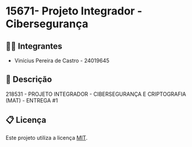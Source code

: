 # 15671- Projeto Integrador - Cibersegurança

## 🧑‍🎓 Integrantes

* Vinícius Pereira de Castro - 24019645

## 📝 Descrição

218531 - PROJETO INTEGRADOR - CIBERSEGURANÇA E CRIPTOGRAFIA (MAT) - ENTREGA #1

## 📋 Licença

Este projeto utiliza a licença [MIT](https://opensource.org/license/mit).
